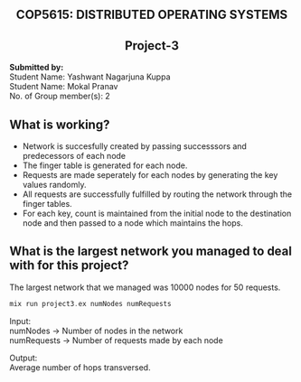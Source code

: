 <h2 align = "center">  COP5615:    DISTRIBUTED OPERATING SYSTEMS </h2>
<h2 align = "center" > Project-3 </h2>

<p> <b>Submitted by: </b> <br/>
Student Name: Yashwant Nagarjuna Kuppa <br/>
Student Name: Mokal Pranav <br/>
No. of Group member(s): 2 <br/> </p>

## What is working?
* Network is succesfully created by passing successsors and predecessors of each node 
* The finger table is generated for each node.
* Requests are made seperately for each nodes by generating the key values randomly.
* All requests are successfully fulfilled by routing the network through the finger tables.
* For each key, count is maintained from the initial node to the destination node and then passed to a node which maintains the hops.


## What is the largest network you managed to deal with for this project?
The largest network that we managed was 10000 nodes for 50 requests.

```elixir
mix run project3.ex numNodes numRequests
```
Input:<br>
numNodes -> Number of nodes in the network <br>
numRequests -> Number of requests made by each node <br>

Output:<br>
Average number of hops transversed.<br>

